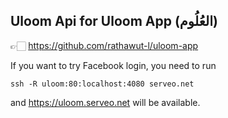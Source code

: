## Uloom Api for Uloom App (العُلُوم)

👉🏻 https://github.com/rathawut-l/uloom-app

If you want to try Facebook login, you need to run

```console
ssh -R uloom:80:localhost:4080 serveo.net
```

and https://uloom.serveo.net will be available.
